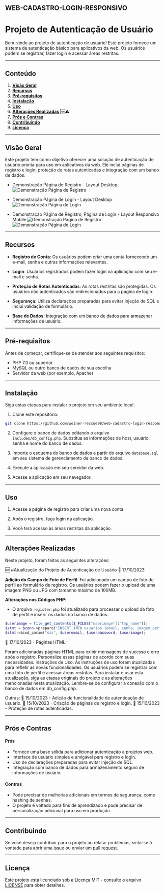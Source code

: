 ## WEB-CADASTRO-LOGIN-RESPONSIVO

# Projeto de Autenticação de Usuário

Bem-vindo ao projeto de autenticação de usuário! Este projeto fornece um sistema de autenticação básico para aplicativos da web. Os usuários podem se registrar, fazer login e acessar áreas restritas.



---

## Conteúdo

1. [**Visão Geral**](#visão-geral)
2. [**Recursos**](#recursos)
3. [**Pré-requisitos**](#pré-requisitos)
4. [**Instalação**](#instalação)
5. [**Uso**](#uso)
6. [**Alterações Realizadas**](#alterações-realizadas) 🆕⚠️
7. [**Prós e Contras**](#prós-e-contras)
8. [**Contribuindo**](#contribuindo)
9. [**Licença**](#licença)

---

## Visão Geral

Este projeto tem como objetivo oferecer uma solução de autenticação de usuário pronta para uso em aplicativos da web. Ele inclui páginas de registro e login, proteção de rotas autenticadas e integração com um banco de dados.

- Demonstração Página de Registro - Layout Desktop 
![Demonstração Página de Registro](https://media.discordapp.net/attachments/1162859199127109635/1162859374981677118/register_responsive.png?ex=653d782f&is=652b032f&hm=d7ea43f23f0e385c5005779114b58218fe13c0eb05235b1819ccf41a750e23ce&=&width=1223&height=628)

- Demonstração Página de Login - Layout Desktop 
![Demonstração Página de Login](https://media.discordapp.net/attachments/1162859199127109635/1162859374553862164/login_responsive.png?ex=653d782f&is=652b032f&hm=b1a2f4685e6cf7a47dae81024a1099e375fd3e745723027c63c776905eb8d6ba&=&width=908&height=628)

- Demonstração Página de Registro, Página de Login - Layout Responsivo Mobile
![Demonstração Página de Registro](https://media.discordapp.net/attachments/1162859199127109635/1162861934144671877/register_responsive_mobile.png?ex=653d7a92&is=652b0592&hm=8ecd6d1f99cbad1fb3afd8acd6fb3d0442cf82ce0895a7d48fc1b1aa2b1386ce&=&width=293&height=628) ![Demonstração Página de Login](https://media.discordapp.net/attachments/1162859199127109635/1162861933825896459/login_mobile_responsive.png?ex=653d7a91&is=652b0591&hm=bc7e4f5f21378c4aae171eeaa53f3b3f7e64843430c487715a7189721f3b6d92&=&width=290&height=627)

---

## Recursos

- **Registro de Conta**: Os usuários podem criar uma conta fornecendo um e-mail, senha e outras informações relevantes.

- **Login**: Usuários registrados podem fazer login na aplicação com seu e-mail e senha.

- **Proteção de Rotas Autenticadas**: As rotas restritas são protegidas. Os usuários não autenticados são redirecionados para a página de login.

- **Segurança**: Utiliza declarações preparadas para evitar injeção de SQL e inclui validação de formulário.

- **Base de Dados**: Integração com um banco de dados para armazenar informações de usuário.

---

## Pré-requisitos

Antes de começar, certifique-se de atender aos seguintes requisitos:

- PHP 7.0 ou superior
- MySQL ou outro banco de dados de sua escolha
- Servidor da web (por exemplo, Apache)

---

## Instalação

Siga estas etapas para instalar o projeto em seu ambiente local:

1. Clone este repositório:

```bash
git clone https://github.com/weiner-rezcue98/web-cadastro-login-responsivo.git
```
2. Configure o banco de dados editando o arquivo `includes/db_config.php`. Substitua as informações de host, usuário, senha e nome do banco de dados.

3. Importe o esquema do banco de dados a partir do arquivo `database.sql` em seu sistema de gerenciamento de banco de dados.

4. Execute a aplicação em seu servidor da web.

5. Acesse a aplicação em seu navegador.

---

## Uso

1. Acesse a página de registro para criar uma nova conta.

2. Após o registro, faça login na aplicação.

3. Você terá acesso às áreas restritas da aplicação.

---

## Alterações Realizadas

Neste projeto, foram feitas as seguintes alterações:

🆕 #Atualização do Projeto de Autenticação de Usuário 📅 17/10/2023

**Adição do Campo de Foto de Perfil**: Foi adicionado um campo de foto de perfil ao formulário de registro. Os usuários podem fazer o upload de uma imagem PNG ou JPG com tamanho máximo de 100MB.

**Alterações nos Códigos PHP**:

   - O arquivo `register.php` foi atualizado para processar o upload da foto de perfil e inserir os dados no banco de dados.

   ```php
   $userimage = file_get_contents($_FILES["userimage"]["tmp_name"]);
   $stmt = $conn->prepare("INSERT INTO usuarios (email, senha, imagem_perfil) VALUES (?, ?, ?)");
   $stmt->bind_param("sss", $useremail, $userpassword, $userimage);
   ```
📅 17/10/2023 - Páginas HTML:

Foram adicionadas páginas HTML para exibir mensagens de sucesso e erro após o registro. Personalize essas páginas de acordo com suas necessidades.
Instruções de Uso:
As instruções de uso foram atualizadas para refletir as novas funcionalidades. Os usuários podem se registrar com uma foto de perfil e acessar áreas restritas.
Para instalar e usar esta atualização, siga as etapas originais do projeto e as alterações mencionadas nesta atualização. Lembre-se de configurar a conexão com o banco de dados em db_config.php.


Outras:
📅 15/10/2023 - Adição de funcionalidade de autenticação de usuário.
📅 15/10/2023 - Criação de páginas de registro e login.
📅 15/10/2023 - Proteção de rotas autenticadas.

---

## Prós e Contras

#### Prós

- Fornece uma base sólida para adicionar autenticação a projetos web.
- Interface de usuário simples e amigável para registro e login.
- Uso de declarações preparadas para evitar injeção de SQL.
- Integração com banco de dados para armazenamento seguro de informações de usuário.

#### Contras

- Pode precisar de melhorias adicionais em termos de segurança, como hashing de senhas.
- O projeto é voltado para fins de aprendizado e pode precisar de personalização adicional para uso em produção.

---

## Contribuindo

Se você deseja contribuir para o projeto ou relatar problemas, sinta-se à vontade para abrir uma [issue](https://github.com/weiner-rezcue98/web-cadastro-login-responsivo/issues) ou enviar um [pull request](https://github.com/weiner-rezcue98/web-cadastro-login-responsivo/pulls).

---

## Licença

Este projeto está licenciado sob a Licença MIT - consulte o arquivo [LICENSE](LICENSE.txt) para obter detalhes.
